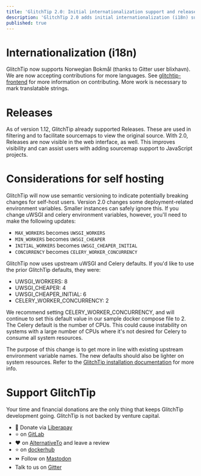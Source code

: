 ```yaml
---
title: 'GlitchTip 2.0: Initial internationalization support and releases'
description: 'GlitchTip 2.0 adds initial internationalization (i18n) support. Releases gets a web interface. Environment variable changes for self host users'
published: true
---
```


# Internationalization (i18n)

GlitchTip now supports Norwegian Bokmål (thanks to Gitter user blixhavn). We are now accepting contributions for more languages. See [glitchtip-frontend](https://gitlab.com/glitchtip/glitchtip-frontend/) for more information on contributing. More work is necessary to mark translatable strings.

# Releases

As of version 1.12, GlitchTip already supported Releases. These are used in filtering and to facilitate sourcemaps to view the original source. With 2.0, Releases are now visible in the web interface, as well. This improves visibility and can assist users with adding sourcemap support to JavaScript projects. 

# Considerations for self hosting

GlitchTip will now use semantic versioning to indicate potentially breaking changes for self-host users. Version 2.0 changes some deployment-related environment variables. Smaller instances can safely ignore this. If you change uWSGI and celery environment variables, however, you'll need to make the following updates:

- `MAX_WORKERS` becomes `UWSGI_WORKERS`
- `MIN_WORKERS` becomes `UWSGI_CHEAPER`
- `INITIAL_WORKERS` becomes `UWSGI_CHEAPER_INITIAL`
- `CONCURRENCY` becomes `CELERY_WORKER_CONCURRENCY`

GlitchTip now uses upstream uWSGI and Celery defaults. If you'd like to use the prior GlitchTip defaults, they were:

- UWSGI_WORKERS: 8
- UWSGI_CHEAPER: 4
- UWSGI_CHEAPER_INITIAL: 6
- CELERY_WORKER_CONCURRENCY: 2

We recommend setting CELERY_WORKER_CONCURRENCY, and will continue to set this default value in our sample docker compose file to 2. The Celery default is the number of CPUs. This could cause instability on systems with a large number of CPUs where it's not desired for Celery to consume all system resources.

The purpose of this change is to get more in line with existing upstream environment variable names. The new defaults should also be lighter on system resources. Refer to the [GlitchTip installation documentation](https://glitchtip.com/documentation/install#configuration) for more info.

# Support GlitchTip

Your time and financial donations are the only thing that keeps GlitchTip development going. GlitchTip is not backed by venture capital.

- 💸 Donate via [Liberapay](https://en.liberapay.com/GlitchTip)
- ⭐ on [GitLab](https://gitlab.com/glitchtip/glitchtip-backend/)
- ❤️ on [AlternativeTo](https://alternativeto.net/software/glitchtip/about/) and leave a review
- ⭐ on [dockerhub](https://hub.docker.com/r/glitchtip/glitchtip)
- ⏩ Follow on [Mastodon](https://mastodon.online/@glitchtip)
- Talk to us on [Gitter](https://gitter.im/GlitchTip/community)
